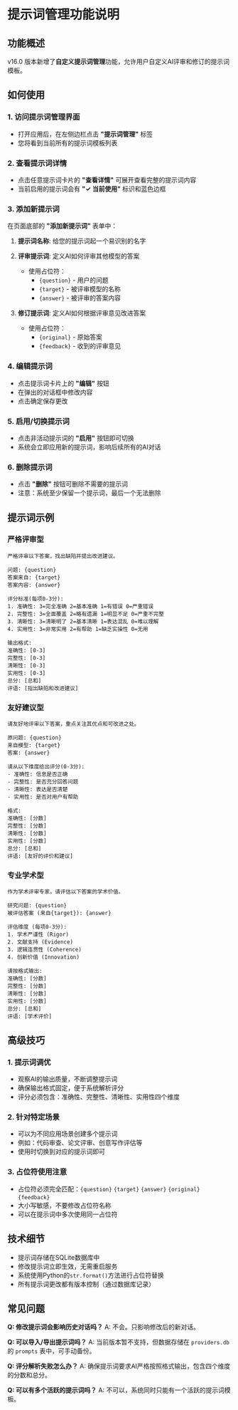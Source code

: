 # 提示词管理功能说明

## 功能概述
v16.0 版本新增了**自定义提示词管理**功能，允许用户自定义AI评审和修订的提示词模板。

## 如何使用

### 1. 访问提示词管理界面
- 打开应用后，在左侧边栏点击 **"提示词管理"** 标签
- 您将看到当前所有的提示词模板列表

### 2. 查看提示词详情
- 点击任意提示词卡片的 **"查看详情"** 可展开查看完整的提示词内容
- 当前启用的提示词会有 **"✓ 当前使用"** 标识和蓝色边框

### 3. 添加新提示词
在页面底部的 **"添加新提示词"** 表单中：

1. **提示词名称**: 给您的提示词起一个易识别的名字
2. **评审提示词**: 定义AI如何评审其他模型的答案
   - 使用占位符：
     - `{question}` - 用户的问题
     - `{target}` - 被评审模型的名称
     - `{answer}` - 被评审的答案内容

3. **修订提示词**: 定义AI如何根据评审意见改进答案
   - 使用占位符：
     - `{original}` - 原始答案
     - `{feedback}` - 收到的评审意见

### 4. 编辑提示词
- 点击提示词卡片上的 **"编辑"** 按钮
- 在弹出的对话框中修改内容
- 点击确定保存更改

### 5. 启用/切换提示词
- 点击非活动提示词的 **"启用"** 按钮即可切换
- 系统会立即应用新的提示词，影响后续所有的AI对话

### 6. 删除提示词
- 点击 **"删除"** 按钮可删除不需要的提示词
- 注意：系统至少保留一个提示词，最后一个无法删除

## 提示词示例

### 严格评审型
```
严格评审以下答案，找出缺陷并提出改进建议。

问题: {question}
答案来自: {target}
答案内容: {answer}

评分标准(每项0-3分):
1. 准确性: 3=完全准确 2=基本准确 1=有错误 0=严重错误
2. 完整性: 3=全面覆盖 2=略有遗漏 1=明显不足 0=严重不完整
3. 清晰性: 3=清晰明了 2=基本清晰 1=表达混乱 0=难以理解
4. 实用性: 3=非常实用 2=有帮助 1=缺乏实操性 0=无用

输出格式:
准确性: [0-3]
完整性: [0-3]
清晰性: [0-3]
实用性: [0-3]
总分: [总和]
评语: [指出缺陷和改进建议]
```

### 友好建议型
```
请友好地评审以下答案，重点关注其优点和可改进之处。

原问题: {question}
来自模型: {target}
答案: {answer}

请从以下维度给出评分(0-3分):
- 准确性: 信息是否正确
- 完整性: 是否充分回答问题
- 清晰性: 表达是否清楚
- 实用性: 是否对用户有帮助

格式:
准确性: [分数]
完整性: [分数]
清晰性: [分数]
实用性: [分数]
总分: [总和]
评语: [友好的评价和建议]
```

### 专业学术型
```
作为学术评审专家，请评估以下答案的学术价值。

研究问题: {question}
被评估答案 (来自{target}): {answer}

评估维度 (每项0-3分):
1. 学术严谨性 (Rigor)
2. 文献支持 (Evidence)
3. 逻辑连贯性 (Coherence)
4. 创新价值 (Innovation)

请按格式输出:
准确性: [分数]
完整性: [分数]
清晰性: [分数]
实用性: [分数]
总分: [总和]
评语: [学术评价]
```

## 高级技巧

### 1. 提示词调优
- 观察AI的输出质量，不断调整提示词
- 确保输出格式固定，便于系统解析评分
- 评分必须包含：准确性、完整性、清晰性、实用性四个维度

### 2. 针对特定场景
- 可以为不同应用场景创建多个提示词
- 例如：代码审查、论文评审、创意写作评估等
- 使用时切换到对应的提示词即可

### 3. 占位符使用注意
- 占位符必须完全匹配：`{question}` `{target}` `{answer}` `{original}` `{feedback}`
- 大小写敏感，不要修改占位符名称
- 可以在提示词中多次使用同一占位符

## 技术细节

- 提示词存储在SQLite数据库中
- 修改提示词立即生效，无需重启服务
- 系统使用Python的`str.format()`方法进行占位符替换
- 所有提示词更改都有版本控制（通过数据库记录）

## 常见问题

**Q: 修改提示词会影响历史对话吗？**
A: 不会。只影响修改后的新对话。

**Q: 可以导入/导出提示词吗？**
A: 当前版本暂不支持，但数据存储在 `providers.db` 的 `prompts` 表中，可手动备份。

**Q: 评分解析失败怎么办？**
A: 确保提示词要求AI严格按照格式输出，包含四个维度的分数和总分。

**Q: 可以有多个活跃的提示词吗？**
A: 不可以，系统同时只能有一个活跃的提示词模板。
